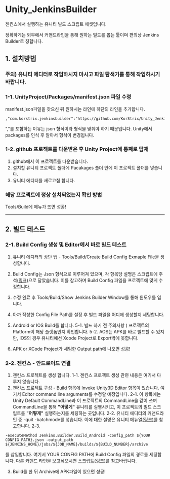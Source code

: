 # Unity_JenkinsBuilder
젠킨스에서 실행하는 유니티 빌드 스크립트 에셋입니다.

정확하게는 외부에서 커맨드라인을 통해 원하는 빌드를 뽑는 툴이며 편의상 Jenkins Builder로 칭합니다.


## 1. 설치방법

### 주의) 유니티 에디터로 작업하시지 마시고 파일 탐색기를 통해 작업하시기 바랍니다.

### 1-1. UnityProject/Packages/manifest.json 파일 수정

manifest.json파일을 찾으신 뒤
원하시는 라인에 하단의 라인을 추가합니다. 
```
,"com.korstrix.jenkinsbuilder":"https://github.com/KorStrix/Unity_JenkinsBuilder.git"
```
","를 포함하는 이유는 json 형식이라 형식을 맞춰야 하기 때문입니다.
Unity에서 packages를 인식 후 알아서 형식이 변경됩니다.


### 1-2. github 프로젝트를 다운받은 후 Unity Project에 통째로 탑재

1. github에서 이 프로젝트를 다운받습니다.
2. 설치할 유니티 프로젝트 폴더에 Pacakages 폴더 안에 이 프로젝트 폴더를 넣습니다.
3. 유니티 에디터를 새로고침 합니다.

### 해당 프로젝트에 정상 설치되었는지 확인 방법
Tools/Build에 메뉴가 뜨면 성공!

---
## 2. 빌드 테스트

### 2-1. Build Config 생성 및 Editor에서 바로 빌드 테스트
1. 유니티 에디터의 상단 탭 - Tools/Build/Create Build Config Exmaple File을 생성합니다.
2. Build Config는 Json 형식으로 이루어져 있으며, 각 항목당 설명은 스크립트에 주석[(링크)](https://github.com/KorStrix/Unity_JenkinsBuilder/blob/master/Editor/BuildConfig.cs)으로 달았습니다.
이를 참고하며 Build Config 파일을 프로젝트에 맞게 수정합니다.
3. 수정 완료 후 Tools/Build/Show Jenkins Builder Window를 통해 윈도우를 엽니다.
4. 아까 작성한 Config File Path를 설정 후 빌드 파일을 어디에 생성할지 세팅합니다.
5. Android or IOS Build를 합니다.
5-1. 빌드 하기 전 주의사항 ) 프로젝트의 Platform이 해당 플랫폼인지 확인합니다.
5-2. AOS는 APK를 바로 빌드할 수 있지만, IOS의 경우 유니티에선 Xcode Project로 Export밖에 못합니다.

6. APK or XCode Project가 세팅한 Output path에 나오면 성공!

### 2-2. 젠킨스 - 안드로이드 연결
1. 젠킨스 프로젝트를 생성 합니다.
1-1. 젠킨스 프로젝트 생성 관련 내용은 여기서 다루지 않습니다.
2. 젠킨스 프로젝트 구성 - Build 항목에 Invoke Unity3D Editor 항목이 있습니다. 여기서 Editor command line arguments를 수정할 예정입니다.
2-1. 이 항목에는 Unity Default CommandLine과 이 프로젝트의 CommandLine을 같이 쓰며 CommandLine을 통해 **"어떻게"** 유니티를 실행시키고, 이 프로젝트의 빌드 스크립트를 **"어떻게"** 실행하는지를 세팅하는 곳입니다.
2-2. 유니티 에디터의 커맨드라인 중 -quit -batchmode를 넣습니다. 이에 대한 설명은 유니티 메뉴얼[(링크)](https://docs.unity3d.com/kr/530/Manual/CommandLineArguments.html)를 참고합니다.
2-3. 
```
-executeMethod Jenkins.Builder.Build_Android -config_path ${YOUR CONFIG PATH}.json -output_path ${JENKINS_HOME}/jobs/${JOB_NAME}/builds/${BUILD_NUMBER}/archive
```
를 삽입합니다.
여기서 YOUR CONFIG PATH에 Build Config 파일의 경로를 세팅합니다.
다른 커맨드 라인을 보고싶으시면 스크립트[(링크)](https://github.com/KorStrix/Unity_JenkinsBuilder/blob/master/Editor/JenkinsBuilder.cs)를 참고바랍니다.

3. Build를 한 뒤 Archive에 APK파일이 있으면 성공!
